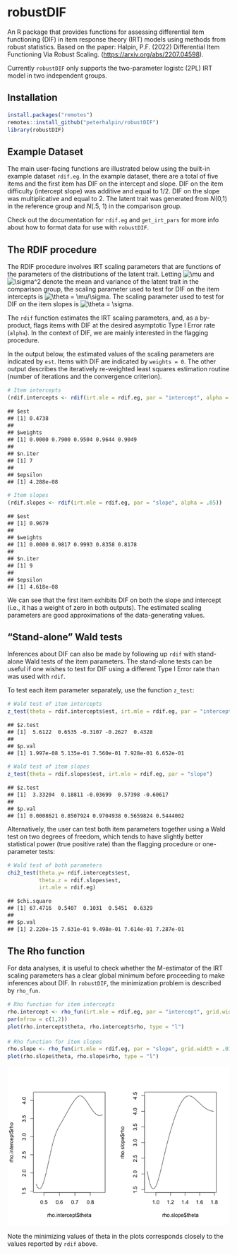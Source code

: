 
# robustDIF

An R package that provides functions for assessing differential item
functioning (DIF) in item response theory (IRT) models using methods
from robust statistics. Based on the paper: Halpin, P.F. (2022)
Differential Item Functioning Via Robust Scaling. (https://arxiv.org/abs/2207.04598).

Currently `robustDIF` only supports the two-parameter logistc (2PL) IRT
model in two independent groups.

## Installation

``` r
install.packages("remotes")
remotes::install_github("peterhalpin/robustDIF")
library(robustDIF)
```

## Example Dataset

The main user-facing functions are illustrated below using the built-in
example dataset `rdif.eg`. In the example dataset, there are a total of
five items and the first item has DIF on the intercept and slope. DIF on
the item difficulty (intercept slope) was additive and equal to 1/2. DIF
on the slope was multiplicative and equal to 2. The latent trait was
generated from *N*(0,1) in the reference group and *N*(.5, 1) in the
comparison group.

Check out the documentation for `rdif.eg` and `get_irt_pars` for more
info about how to format data for use with `robustDIF`.

## The RDIF procedure

The RDIF procedure involves IRT scaling parameters that are functions of
the parameters of the distributions of the latent trait. Letting
![\\mu](https://latex.codecogs.com/png.image?%5Cdpi%7B110%7D&space;%5Cbg_white&space;%5Cmu "\mu")
and
![\\sigma^2](https://latex.codecogs.com/png.image?%5Cdpi%7B110%7D&space;%5Cbg_white&space;%5Csigma%5E2 "\sigma^2")
denote the mean and variance of the latent trait in the comparison
group, the scaling parameter used to test for DIF on the item intercepts
is
![\\theta = \\mu/\\sigma](https://latex.codecogs.com/png.image?%5Cdpi%7B110%7D&space;%5Cbg_white&space;%5Ctheta%20%3D%20%5Cmu%2F%5Csigma "\theta = \mu/\sigma").
The scaling parameter used to test for DIF on the item slopes is
![\\theta = \\sigma](https://latex.codecogs.com/png.image?%5Cdpi%7B110%7D&space;%5Cbg_white&space;%5Ctheta%20%3D%20%5Csigma "\theta = \sigma").

The `rdif` function estimates the IRT scaling parameters, and, as a
by-product, flags items with DIF at the desired asymptotic Type I Error
rate (`alpha`). In the context of DIF, we are mainly interested in the
flagging procedure.

In the output below, the estimated values of the scaling parameters are
indicated by `est`. Items with DIF are indicated by `weights = 0`. The
other output describes the iteratively re-weighted least squares
estimation routine (number of iterations and the convergence criterion).

``` r
# Item intercepts
(rdif.intercepts <- rdif(irt.mle = rdif.eg, par = "intercept", alpha = .05))
```

    ## $est
    ## [1] 0.4738
    ## 
    ## $weights
    ## [1] 0.0000 0.7900 0.9504 0.9644 0.9049
    ## 
    ## $n.iter
    ## [1] 7
    ## 
    ## $epsilon
    ## [1] 4.288e-08

``` r
# Item slopes
(rdif.slopes <- rdif(irt.mle = rdif.eg, par = "slope", alpha = .05))
```

    ## $est
    ## [1] 0.9679
    ## 
    ## $weights
    ## [1] 0.0000 0.9817 0.9993 0.8358 0.8178
    ## 
    ## $n.iter
    ## [1] 9
    ## 
    ## $epsilon
    ## [1] 4.618e-08

We can see that the first item exhibits DIF on both the slope and
intercept (i.e., it has a weight of zero in both outputs). The estimated
scaling parameters are good approximations of the data-generating
values.

## “Stand-alone” Wald tests

Inferences about DIF can also be made by following up `rdif` with
stand-alone Wald tests of the item parameters. The stand-alone tests can
be useful if one wishes to test for DIF using a different Type I Error
rate than was used with `rdif`.

To test each item parameter separately, use the function `z_test`:

``` r
# Wald test of item intercepts 
z_test(theta = rdif.intercepts$est, irt.mle = rdif.eg, par = "intercept")
```

    ## $z.test
    ## [1]  5.6122  0.6535 -0.3107 -0.2627  0.4328
    ## 
    ## $p.val
    ## [1] 1.997e-08 5.135e-01 7.560e-01 7.928e-01 6.652e-01

``` r
# Wald test of item slopes
z_test(theta = rdif.slopes$est, irt.mle = rdif.eg, par = "slope")
```

    ## $z.test
    ## [1]  3.33204  0.18811 -0.03699  0.57398 -0.60617
    ## 
    ## $p.val
    ## [1] 0.0008621 0.8507924 0.9704938 0.5659824 0.5444002

Alternatively, the user can test both item parameters together using a
Wald test on two degrees of freedom, which tends to have slightly better
statistical power (true positive rate) than the flagging procedure or
one-parameter tests:

``` r
# Wald test of both parameters
chi2_test(theta.y= rdif.intercepts$est, 
          theta.z = rdif.slopes$est,
          irt.mle = rdif.eg)
```

    ## $chi.square
    ## [1] 67.4716  0.5407  0.1031  0.5451  0.6329
    ## 
    ## $p.val
    ## [1] 2.220e-15 7.631e-01 9.498e-01 7.614e-01 7.287e-01

## The Rho function

For data analyses, it is useful to check whether the M-estimator of the
IRT scaling parameters has a clear global minimum before proceeding to
make inferences about DIF. In `robustDIF`, the minimization problem is
described by `rho_fun`.

``` r
# Rho function for item intercepts
rho.intercept <- rho_fun(irt.mle = rdif.eg, par = "intercept", grid.width = .01)
par(mfrow = c(1,2))
plot(rho.intercept$theta, rho.intercept$rho, type = "l")

# Rho function for item slopes
rho.slope <- rho_fun(irt.mle = rdif.eg, par = "slope", grid.width = .01)
plot(rho.slope$theta, rho.slope$rho, type = "l")
```

![](README_files/figure-gfm/unnamed-chunk-6-1.png)<!-- -->

Note the minimizing values of theta in the plots corresponds closely to
the values reported by `rdif` above.
